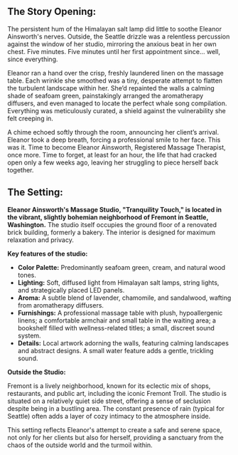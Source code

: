 ## The Story Opening:

The persistent hum of the Himalayan salt lamp did little to soothe Eleanor Ainsworth's nerves. Outside, the Seattle drizzle was a relentless percussion against the window of her studio, mirroring the anxious beat in her own chest. Five minutes. Five minutes until her first appointment since… well, since everything.

Eleanor ran a hand over the crisp, freshly laundered linen on the massage table. Each wrinkle she smoothed was a tiny, desperate attempt to flatten the turbulent landscape within her. She’d repainted the walls a calming shade of seafoam green, painstakingly arranged the aromatherapy diffusers, and even managed to locate the perfect whale song compilation. Everything was meticulously curated, a shield against the vulnerability she felt creeping in.

A chime echoed softly through the room, announcing her client’s arrival. Eleanor took a deep breath, forcing a professional smile to her face. This was it. Time to become Eleanor Ainsworth, Registered Massage Therapist, once more. Time to forget, at least for an hour, the life that had cracked open only a few weeks ago, leaving her struggling to piece herself back together.

## The Setting:

**Eleanor Ainsworth's Massage Studio, "Tranquility Touch," is located in the vibrant, slightly bohemian neighborhood of Fremont in Seattle, Washington.** The studio itself occupies the ground floor of a renovated brick building, formerly a bakery. The interior is designed for maximum relaxation and privacy.

**Key features of the studio:**

*   **Color Palette:** Predominantly seafoam green, cream, and natural wood tones.
*   **Lighting:** Soft, diffused light from Himalayan salt lamps, string lights, and strategically placed LED panels.
*   **Aroma:** A subtle blend of lavender, chamomile, and sandalwood, wafting from aromatherapy diffusers.
*   **Furnishings:** A professional massage table with plush, hypoallergenic linens; a comfortable armchair and small table in the waiting area; a bookshelf filled with wellness-related titles; a small, discreet sound system.
*   **Details:** Local artwork adorning the walls, featuring calming landscapes and abstract designs. A small water feature adds a gentle, trickling sound.

**Outside the Studio:**

Fremont is a lively neighborhood, known for its eclectic mix of shops, restaurants, and public art, including the iconic Fremont Troll. The studio is situated on a relatively quiet side street, offering a sense of seclusion despite being in a bustling area. The constant presence of rain (typical for Seattle) often adds a layer of cozy intimacy to the atmosphere inside.

This setting reflects Eleanor's attempt to create a safe and serene space, not only for her clients but also for herself, providing a sanctuary from the chaos of the outside world and the turmoil within.
